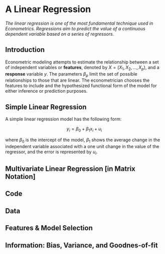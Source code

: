 # A Linear Regression

<div class = "description" style = "font-style: italic;">

The linear regression is one of the most fundamental technique used in Econometrics. Regressions aim to predict the value of a continuous dependent variable based on a series of regressors.

</div>

## Introduction

Econometric modeling attempts to estimate the relationship between a set of independent variables or **features**, denoted by $X = (X_{1}, X_{2}, \dots, X_{p})$, and a **response** variable $y$. The parameters $\beta_{p}$ limit the set of possible relationships to those that are linear. The econometrician chooses the features to include and the hypothesized functional form of the model for either inference or prediction purposes.

## Simple Linear Regression

A simple linear regression model has the following form:

$$
y_{i} = \beta_{0} + \beta_{1} x_{i} + u_{i}
$$

where $\beta_{0}$ is the intercept of the model, $\beta_{1}$ shows the average change in the independent variable associated with a one unit change in the value of the regressor, and the error is represented by $u_{i}$.

## Multivariate Linear Regression [in Matrix Notation]

## Code

## Data

## Features & Model Selection

## Information: Bias, Variance, and Goodnes-of-fit

